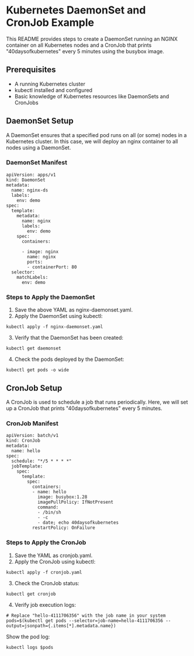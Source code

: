 # Kubernetes DaemonSet and CronJob Example
This README provides steps to create a DaemonSet running an NGINX container on all Kubernetes nodes and a CronJob that prints "40daysofkubernetes" every 5 minutes using the busybox image.

## Prerequisites
- A running Kubernetes cluster
- kubectl installed and configured
- Basic knowledge of Kubernetes resources like DaemonSets and CronJobs

## DaemonSet Setup
A DaemonSet ensures that a specified pod runs on all (or some) nodes in a Kubernetes cluster. In this case, we will deploy an nginx container to all nodes using a DaemonSet.

### DaemonSet Manifest
```
apiVersion: apps/v1
kind: DaemonSet
metadata:
  name: nginx-ds
  labels: 
    env: demo
spec:
  template:
    metadata:
      name: nginx
      labels: 
        env: demo
    spec:
      containers: 
      
      - image: nginx
        name: nginx
        ports:
        - containerPort: 80
  selector:
    matchLabels:
      env: demo
```
### Steps to Apply the DaemonSet
 1. Save the above YAML as nginx-daemonset.yaml.
 2. Apply the DaemonSet using kubectl:

 ```
 kubectl apply -f nginx-daemonset.yaml
 ```
 3. Verify that the DaemonSet has been created:
 ```
 kubectl get daemonset
 ```
 4. Check the pods deployed by the DaemonSet:
 ```
 kubectl get pods -o wide
 ```

## CronJob Setup
A CronJob is used to schedule a job that runs periodically. Here, we will set up a CronJob that prints "40daysofkubernetes" every 5 minutes.

### CronJob Manifest
```
apiVersion: batch/v1
kind: CronJob
metadata:
  name: hello
spec:
  schedule: "*/5 * * * *"
  jobTemplate:
    spec:
      template:
        spec:
          containers:
          - name: hello
            image: busybox:1.28
            imagePullPolicy: IfNotPresent
            command:
            - /bin/sh
            - -c
            - date; echo 40daysofkubernetes
          restartPolicy: OnFailure          
```
### Steps to Apply the CronJob
 1. Save the YAML as cronjob.yaml.
 2. Apply the CronJob using kubectl:

```
kubectl apply -f cronjob.yaml
```
 3. Check the CronJob status:
```
kubectl get cronjob
```
 4. Verify job execution logs:
```
# Replace "hello-4111706356" with the job name in your system
pods=$(kubectl get pods --selector=job-name=hello-4111706356 --output=jsonpath={.items[*].metadata.name})
```

 Show the pod log:
```
kubectl logs $pods
```